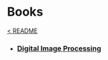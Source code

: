 # Books
[< README](../README.md)

* ### [Digital Image Processing](./Digital-Image-Processing/README.md)